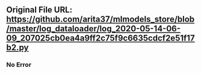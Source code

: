 ## Original File URL: https://github.com/arita37/mlmodels_store/blob/master/log_dataloader/log_2020-05-14-06-09_207025cb0ea4a9ff2c75f9c6635cdcf2e51f17b2.py<br />

### No Error
